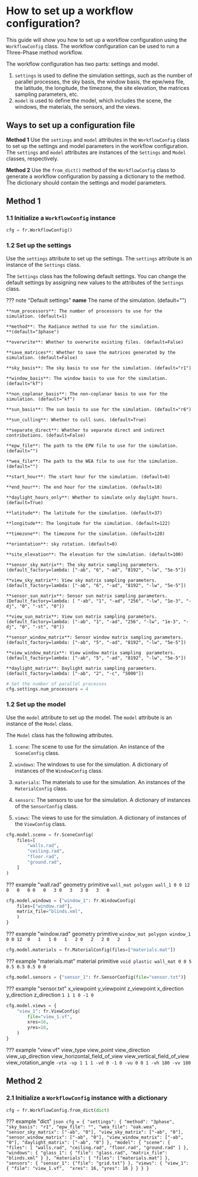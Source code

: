 # How to set up a workflow configuration?

This guide will show you how to set up a workflow configuration using the `WorkflowConfig` class. The workflow configuration can be used to run a Three-Phase method workflow.

The workflow configuration has two parts: settings and model. 
1. `settings` is used to define the simulation settings, such as the number of parallel processes, the sky basis, the window basis, the epw/wea file, the latitude, the longitude, the timezone, the site elevation, the matrices sampling parameters, etc.
2. `model` is used to define the model, which includes the scene, the windows, the materials, the sensors, and the views.

## Ways to set up a configuration file

**Method 1** Use the `settings` and `model` attributes in the `WorkflowConfig` class to set up the settings and model parameters in the workflow configuration. The `settings` and `model` attributes are instances of the `Settings` and `Model` classes, respectively. 

**Method 2** Use the `from_dict()` method of the `WorkflowConfig` class to generate a workflow configuration by passing a dictionary to the method. The dictionary should contain the settings and model parameters.

## Method 1

### 1.1 Initialize a `WorkflowConfig` instance

```python
cfg = fr.WorkflowConfig()
```

### 1.2 Set up the settings

Use the `settings` attribute to set up the settings. The `settings` attribute is an instance of the `Settings` class. 

The `Settings` class has the following default settings. You can change the default settings by assigning new values to the attributes of the `Settings` class.

??? note "Default settings"
    **name** The name of the simulation. (default="")

    **num_processors**: The number of processors to use for the simulation. (default=1)

    **method**: The Radiance method to use for the simulation.
    **(default="3phase") 

    **overwrite**: Whether to overwrite existing files. (default=False)

    **save_matrices**: Whether to save the matrices generated by the simulation. (default=False)

    **sky_basis**: The sky basis to use for the simulation. (default="r1")

    **window_basis**: The window basis to use for the simulation. (default="kf")

    **non_coplanar_basis**: The non-coplanar basis to use for the simulation. (default="kf")

    **sun_basis**: The sun basis to use for the simulation. (default="r6")

    **sun_culling**: Whether to cull suns. (default=True)

    **separate_direct**: Whether to separate direct and indirect contributions. (default=False)

    **epw_file**: The path to the EPW file to use for the simulation. (default="")

    **wea_file**: The path to the WEA file to use for the simulation. (default="")

    **start_hour**: The start hour for the simulation. (default=8)

    **end_hour**: The end hour for the simulation. (default=18)

    **daylight_hours_only**: Whether to simulate only daylight hours. (default=True)

    **latitude**: The latitude for the simulation. (default=37)

    **longitude**: The longitude for the simulation. (default=122)

    **timezone**: The timezone for the simulation. (default=120)

    **orientation**: sky rotation. (default=0)

    **site_elevation**: The elevation for the simulation. (default=100)

    **sensor_sky_matrix**: The sky matrix sampling parameters. (default_factory=lambda: ["-ab", "6", "-ad", "8192", "-lw", "5e-5"])

    **view_sky_matrix**: View sky matrix sampling parameters. (default_factory=lambda: ["-ab", "6", "-ad", "8192", "-lw", "5e-5"])

    **sensor_sun_matrix**: Sensor sun matrix sampling parameters. (Default_factory=lambda: [ "-ab", "1", "-ad", "256", "-lw", "1e-3", "-dj", "0", "-st", "0"])

    **view_sun_matrix**: View sun matrix sampling parameters.(default_factory=lambda: ["-ab", "1", "-ad", "256", "-lw", "1e-3", "-dj", "0", "-st", "0"])

    **sensor_window_matrix**: Sensor window matrix sampling parameters. (default_factory=lambda: ["-ab", "5", "-ad", "8192", "-lw", "5e-5"])

    **view_window_matrix**: View window matrix sampling  parameters. (default_factory=lambda: ["-ab", "5", "-ad", "8192", "-lw", "5e-5"])

    **daylight_matrix**: Daylight matrix sampling parameters. (default_factory=lambda: ["-ab", "2", "-c", "5000"])


```python
# Set the number of parallel processes
cfg.settings.num_processors = 4
```

### 1.2 Set up the model

Use the `model` attribute to set up the model. The `model` attribute is an instance of the `Model` class. 

The `Model` class has the following attributes.

1. `scene`: The scene to use for the simulation. An instance of the `SceneConfig` class.

2. `windows`: The windows to use for the simulation. A dictionary of instances of the `WindowConfig` class.

3. `materials`: The materials to use for the simulation. An instances of the `MaterialConfig` class.

4. `sensors`: The sensors to use for the simulation. A dictionary of instances of the `SensorConfig` class.

5. `views`: The views to use for the simulation. A dictionary of instances of the `ViewConfig` class.

```python title="scene"
cfg.model.scene = fr.SceneConfig(
    files=[
        "walls.rad",
        "ceiling.rad",
        "floor.rad",
        "ground.rad",
    ]
)
```
??? example "wall.rad"
    geometry primitive
    ```
    wall_mat polygon wall_1
    0
    0
    12 
        0   0   0
        0   0   3
        0   3   3
        0   3   0
    ```


```python title="windows"
cfg.model.windows = {"window_1": fr.WindowConfig(
    files=["window.rad"],
    matrix_file="blinds.xml",
    )
}
```

??? example "window.rad"
    geometry primitive
    ```
    window_mat polygon window_1
    0
    0
    12 
        0   1   1
        0   1   2
        0   2   2
        0   2   1
    ```

```python title="materials"
cfg.model.materials = fr.MaterialConfig(files=["materials.mat"])
```

??? example "materials.mat"
    material primitive
    ```
    void plastic wall_mat
    0
    0
    5 0.5 0.5 0.5 0 0
    ```

```python title="sensors"
cfg.model.sensors = {"sensor_1": fr.SensorConfig(file="sensor.txt")}
```

??? example "sensor.txt"
    x_viewpoint y_viewpoint z_viewpoint x_direction y_direction z_direction
    ```
    1 1 1 0 -1 0
    ```

```python title="views"
cfg.model.views = {
    "view_1": fr.ViewConfig(
        file="view_1.vf",
        xres=16,
        yres=16,
    )
}
```

??? example "view.vf"
    view_type view_point view_direction view_up_direction view_horizontal_field_of_view view_vertical_field_of_view view_rotation_angle
    ```
    -vta -vp 1 1 1 -vd 0 -1 0 -vu 0 0 1 -vh 180 -vv 180
    ```

## Method 2

### 2.1 Initialize a `WorkflowConfig` instance with a dictionary

```python
cfg = fr.WorkflowConfig.from_dict(dict)
```

??? example "dict"
    ```json
    cfg = {
        "settings": {
            "method": "3phase",
            "sky_basis": "r1",
            "epw_file": "",
            "wea_file": "oak.wea",
            "sensor_sky_matrix": ["-ab", "0"],
            "view_sky_matrix": ["-ab", "0"],
            "sensor_window_matrix": ["-ab", "0"],
            "view_window_matrix": ["-ab", "0"],
            "daylight_matrix": ["-ab", "0"]
        },
        "model": {
            "scene": {
                "files": [
                    "walls.rad",
                    "ceiling.rad",
                    "floor.rad",
                    "ground.rad"
                ]
            },
            "windows": {
                "glass_1": {
                    "file": "glass.rad",
                    "matrix_file": "blinds.xml"
                }
            },
            "materials": {
                "files": ["materials.mat"]
            },
            "sensors": {
                "sensor_1": {"file": "grid.txt"}
            },
            "views": {
                "view_1": {
                    "file": "view_1.vf", 
                    "xres": 16,
                    "yres": 16
                }
            }
        }
    }
    ```


